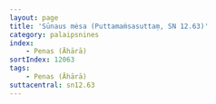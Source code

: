 ```yaml
---
layout: page
title: 'Sūnaus mėsa (Puttamaṁsasuttaṃ, SN 12.63)'
category: palaipsnines
index: 
    - Penas (Āhārā)
sortIndex: 12063
tags:
    - Penas (Āhārā)
suttacentral: sn12.63
---
```

